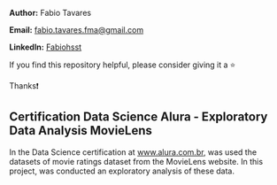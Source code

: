 **Author:** Fabio Tavares

**Email:** fabio.tavares.fma@gmail.com

**LinkedIn:** [Fabiohsst](https://www.linkedin.com/in/fabiohsst/)

If you find this repository helpful, please consider giving it a ⭐

Thanks❗

## Certification Data Science Alura - Exploratory Data Analysis MovieLens
In the Data Science certification at www.alura.com.br, was used the datasets of movie ratings dataset from the MovieLens website. In this project, was conducted an exploratory analysis of these data.
